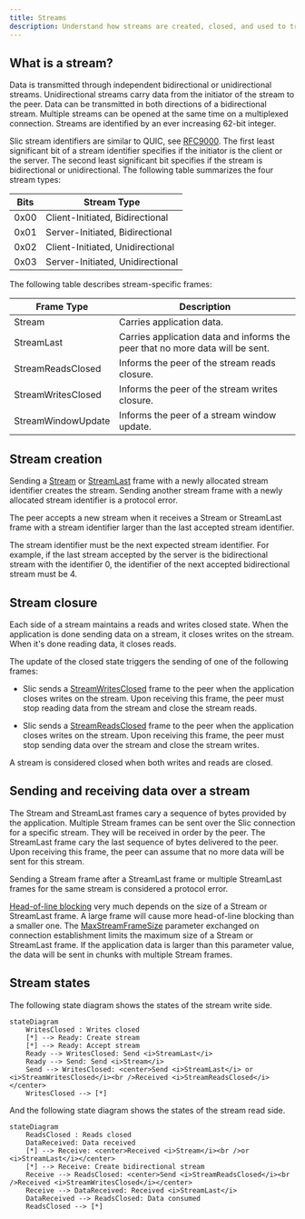 ```yaml
---
title: Streams
description: Understand how streams are created, closed, and used to transmit data.
---
```


## What is a stream?

Data is transmitted through independent bidirectional or unidirectional streams. Unidirectional streams carry data from
the initiator of the stream to the peer. Data can be transmitted in both directions of a bidirectional stream. Multiple
streams can be opened at the same time on a multiplexed connection. Streams are identified by an ever increasing 62-bit
integer.

Slic stream identifiers are similar to QUIC, see [RFC9000][rfc9000]. The first least significant bit of a stream
identifier specifies if the initiator is the client or the server. The second least significant bit specifies if the
stream is bidirectional or unidirectional. The following table summarizes the four stream types:

| Bits | Stream Type                      |
| ---- | -------------------------------- |
| 0x00 | Client-Initiated, Bidirectional  |
| 0x01 | Server-Initiated, Bidirectional  |
| 0x02 | Client-Initiated, Unidirectional |
| 0x03 | Server-Initiated, Unidirectional |

The following table describes stream-specific frames:

| Frame Type         | Description                                                                   |
| ------------------ | ----------------------------------------------------------------------------- |
| Stream             | Carries application data.                                                     |
| StreamLast         | Carries application data and informs the peer that no more data will be sent. |
| StreamReadsClosed  | Informs the peer of the stream reads closure.                                 |
| StreamWritesClosed | Informs the peer of the stream writes closure.                                |
| StreamWindowUpdate | Informs the peer of a stream window update.                                   |

## Stream creation

Sending a [Stream][stream-frame] or [StreamLast][stream-last-frame] frame with a newly allocated stream identifier
creates the stream. Sending another stream frame with a newly allocated stream identifier is a protocol error.

The peer accepts a new stream when it receives a Stream or StreamLast frame with a stream identifier larger than the
last accepted stream identifier.

The stream identifier must be the next expected stream identifier. For example, if the last stream accepted by the
server is the bidirectional stream with the identifier 0, the identifier of the next accepted bidirectional stream must
be 4.

## Stream closure

Each side of a stream maintains a reads and writes closed state. When the application is done sending data on a stream,
it closes writes on the stream. When it's done reading data, it closes reads.

The update of the closed state triggers the sending of one of the following frames:

- Slic sends a [StreamWritesClosed][stream-writes-closed-frame] frame to the peer when the application closes writes on
  the stream. Upon receiving this frame, the peer must stop reading data from the stream and close the stream reads.

- Slic sends a [StreamReadsClosed][stream-reads-closed-frame] frame to the peer when the application closes writes on
  the stream. Upon receiving this frame, the peer must stop sending data over the stream and close the stream writes.

A stream is considered closed when both writes and reads are closed.

## Sending and receiving data over a stream

The Stream and StreamLast frames cary a sequence of bytes provided by the application. Multiple Stream frames can be
sent over the Slic connection for a specific stream. They will be received in order by the peer. The StreamLast frame
cary the last sequence of bytes delivered to the peer. Upon receiving this frame, the peer can assume that no more data
will be sent for this stream.

Sending a Stream frame after a StreamLast frame or multiple StreamLast frames for the same stream is considered a
protocol error.

[Head-of-line blocking][hol] very much depends on the size of a Stream or StreamLast frame. A large frame will cause
more head-of-line blocking than a smaller one. The [MaxStreamFrameSize][connection-parameters] parameter exchanged on
connection establishment limits the maximum size of a Stream or StreamLast frame. If the application data is larger than
this parameter value, the data will be sent in chunks with multiple Stream frames.

## Stream states

The following state diagram shows the states of the stream write side.

```mermaid
stateDiagram
    WritesClosed : Writes closed
    [*] --> Ready: Create stream
    [*] --> Ready: Accept stream
    Ready --> WritesClosed: Send <i>StreamLast</i>
    Ready --> Send: Send <i>Stream</i>
    Send --> WritesClosed: <center>Send <i>StreamLast</i> or <i>StreamWritesClosed</i><br />Received <i>StreamReadsClosed</i></center>
    WritesClosed --> [*]
```

And the following state diagram shows the states of the stream read side.

```mermaid
stateDiagram
    ReadsClosed : Reads closed
    DataReceived: Data received
    [*] --> Receive: <center>Received <i>Stream</i><br />or <i>StreamLast</i></center>
    [*] --> Receive: Create bidirectional stream
    Receive --> ReadsClosed: <center>Send <i>StreamReadsClosed</i><br />Received <i>StreamWritesClosed</i></center>
    Receive --> DataReceived: Received <i>StreamLast</i>
    DataReceived --> ReadsClosed: Data consumed
    ReadsClosed --> [*]
```

[rfc9000]: https://www.rfc-editor.org/rfc/rfc9000.html#name-stream-types-and-identifier
[hol]: https://en.wikipedia.org/wiki/Head-of-line_blocking
[connection-parameters]: connection-establishment#connection-establishment-parameters
[stream-frame]: protocol-frames#stream-and-streamlast-frames
[stream-last-frame]: protocol-frames#stream-and-streamlast-frames
[stream-reads-closed-frame]: protocol-frames#streamreadsclosed-and-streamwritesclosed-frames
[stream-writes-closed-frame]: protocol-frames#streamreadsclosed-and-streamwritesclosed-frames
[stream-window-update-frame]: protocol-frames#streamwindowupdate-frame
